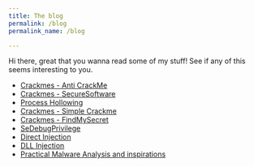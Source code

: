```yaml
---
title: The blog
permalink: /blog
permalink_name: /blog

---
```


Hi there, great that you wanna read some of my stuff!
See if any of this seems interesting to you.

- [Crackmes - Anti CrackMe](/posts/crackmes/AntiCrackMe)
- [Crackmes - SecureSoftware](/posts/crackmes/SecureSoftware)
- [Process Hollowing](/posts/ProcessHollowing)
- [Crackmes - Simple Crackme](/posts/crackmes/SimpleCrackme)
- [Crackmes - FindMySecret](/posts/crackmes/FindMySecret)
- [SeDebugPrivilege](/posts/SeDebugPrivilege)
- [Direct Injection](/posts/DirectInjection)
- [DLL Injection](/posts/DLLInjection)
- [Practical Malware Analysis and inspirations](/posts/pma)
